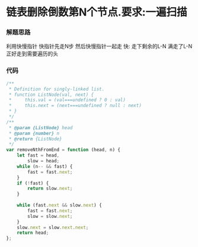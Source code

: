 # 链表删除倒数第N个节点.要求:一遍扫描
### 解题思路
利用快慢指针
快指针先走N步
然后快慢指针一起走 
快: 走下剩余的L-N
满走了L-N 正好走到需要遍历的头

### 代码

```javascript
/**
 * Definition for singly-linked list.
 * function ListNode(val, next) {
 *     this.val = (val===undefined ? 0 : val)
 *     this.next = (next===undefined ? null : next)
 * }
 */
/**
 * @param {ListNode} head
 * @param {number} n
 * @return {ListNode}
 */
var removeNthFromEnd = function (head, n) {
    let fast = head,
        slow = head;
    while (n-- && fast) {
        fast = fast.next;
    }
    if (!fast) {
        return slow.next;
    }
    
    while (fast.next && slow.next) {
        fast = fast.next;
        slow = slow.next;
    }
    slow.next = slow.next.next;
    return head;
};
```